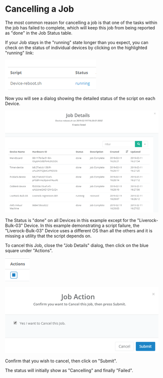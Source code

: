 # Cancelling a Job

The most common reason for cancelling a job is that one of the tasks within the job has failed to complete, which will keep this job from being reported as "done" in the Job Status table.

If your Job stays in the "running" state longer than you expect, you can check on the status of individual devices by clicking on the highlighted "running" link:

![](../../.gitbook/assets/image%20%2816%29.png)

Now you will see a dialog showing the detailed status of the script on each Device.

![](../../.gitbook/assets/image%20%2851%29.png)

The Status is "done" on all Devices in this example except for the "Liverock-Bulk-03" Device.  In this example demonstrating a script failure, the "Liverock-Bulk-03" Device uses a different OS than all the others and it is missing a utility that the script depends on.

To cancel this Job, close the "Job Details" dialog, then click on the blue square under "Actions".

![](../../.gitbook/assets/image%20%2812%29.png)

![](../../.gitbook/assets/image%20%28140%29.png)

Confirm that you wish to cancel, then click on "Submit".

The status will initially show as "Cancelling" and finally "Failed".

